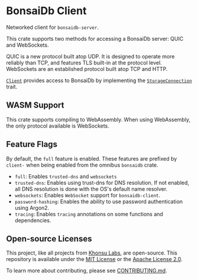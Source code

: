 # BonsaiDb Client

Networked client for `bonsaidb-server`.

This crate supports two methods for accessing a BonsaiDb server: QUIC and
WebSockets.

QUIC is a new protocol built atop UDP. It is designed to operate more
reliably than TCP, and features TLS built-in at the protocol level.
WebSockets are an established protocol built atop TCP and HTTP.

[`Client`](https://dev.bonsaidb.io/main/docs/bonsaidb_client/struct.Client.html) provides access to BonsaiDb by implementing the
[`StorageConnection`](https://dev.bonsaidb.io/main/docs/bonsaidb/core/connection/trait.StorageConnection.html) trait.

## WASM Support

This crate supports compiling to WebAssembly. When using WebAssembly, the
only protocol available is WebSockets.

## Feature Flags

By default, the `full` feature is enabled. These features are prefixed by
`client-` when being enabled from the omnibus `bonsaidb` crate.

- `full`: Enables `trusted-dns` and `websockets`
- `trusted-dns`: Enables using trust-dns for DNS resolution. If not
  enabled, all DNS resolution is done with the OS's default name resolver.
- `websockets`: Enables `WebSocket` support for `bonsaidb-client`.
- `password-hashing`: Enables the ability to use password authentication
  using Argon2.
- `tracing`: Enables `tracing` annotations on some functions and dependencies.

## Open-source Licenses

This project, like all projects from [Khonsu Labs](https://khonsulabs.com/), are
open-source. This repository is available under the [MIT License](./LICENSE-MIT)
or the [Apache License 2.0](./LICENSE-APACHE).

To learn more about contributing, please see [CONTRIBUTING.md](./CONTRIBUTING.md).

